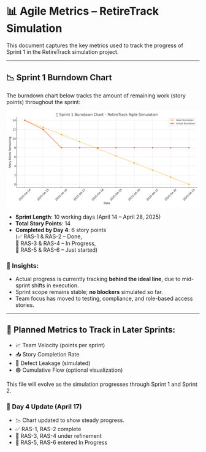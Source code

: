 # 📊 Agile Metrics – RetireTrack Simulation

This document captures the key metrics used to track the progress of Sprint 1 in the RetireTrack simulation project.

---

## 📉 Sprint 1 Burndown Chart

The burndown chart below tracks the amount of remaining work (story points) throughout the sprint:

![Sprint 1 Burndown Day 4](assets/metrics/sprint1_burndown_day4.png)

- **Sprint Length**: 10 working days (April 14 – April 28, 2025)
- **Total Story Points**: 14
- **Completed by Day 4**: 6 story points  
  (✅ RAS-1 & RAS-2 – Done,  
  🔄 RAS-3 & RAS-4 – In Progress,  
  🚧 RAS-5 & RAS-6 – Just started)

### 🔎 Insights:
- Actual progress is currently tracking **behind the ideal line**, due to mid-sprint shifts in execution.
- Sprint scope remains stable; **no blockers** simulated so far.
- Team focus has moved to testing, compliance, and role-based access stories.

---

## 🧭 Planned Metrics to Track in Later Sprints:
- 📈 Team Velocity (points per sprint)
- 📥 Story Completion Rate
- 🧪 Defect Leakage (simulated)
- 🟢 Cumulative Flow (optional visualization)

This file will evolve as the simulation progresses through Sprint 1 and Sprint 2.

### 📅 Day 4 Update (April 17)
- 📉 Chart updated to show steady progress.
- ✅ RAS-1, RAS-2 complete
- 🔄 RAS-3, RAS-4 under refinement
- 🚧 RAS-5, RAS-6 entered In Progress
